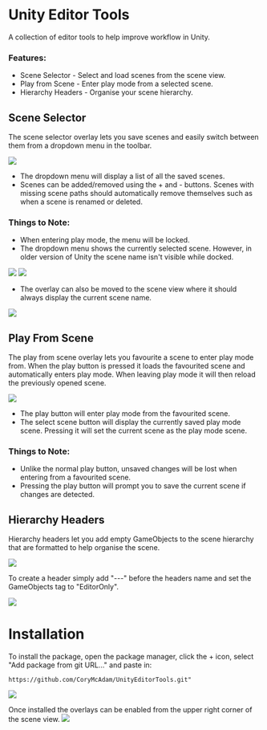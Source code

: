 # Unity Editor Tools

A collection of editor tools to help improve workflow in Unity.

### Features:
- Scene Selector - Select and load scenes from the scene view.
- Play from Scene - Enter play mode from a selected scene.
- Hierarchy Headers - Organise your scene hierarchy.

## Scene Selector

The scene selector overlay lets you save scenes and easily switch between them from a dropdown menu in the toolbar.

![](https://i.imgur.com/vTw1NpY.png)

- The dropdown menu will display a list of all the saved scenes.
- Scenes can be added/removed using the + and - buttons. Scenes with missing scene paths should automatically remove themselves such as when a scene is renamed or deleted.

### Things to Note:

- When entering play mode, the menu will be locked.
- The dropdown menu shows the currently selected scene. However, in older version of Unity the scene name isn't visible while docked.

![](https://i.imgur.com/fdTY6NR.png) ![](https://i.imgur.com/0BmPs2D.png) 

- The overlay can also be moved to the scene view where it should always display the current scene name.

![](https://i.imgur.com/fXDwG66.png)

## Play From Scene

The play from scene overlay lets you favourite a scene to enter play mode from. When the play button is pressed it loads the favourited scene and automatically enters play mode. When leaving play mode it will then reload the previously opened scene.

![](https://i.imgur.com/7ypgjgV.png)

- The play button will enter play mode from the favourited scene.
- The select scene button will display the currently saved play mode scene. Pressing it will set the current scene as the play mode scene.

### Things to Note:

- Unlike the normal play button, unsaved changes will be lost when entering from a favourited scene.
- Pressing the play button will prompt you to save the current scene if changes are detected.

## Hierarchy Headers

Hierarchy headers let you add empty GameObjects to the scene hierarchy that are formatted to help organise the scene.

![](https://i.imgur.com/OVyIa2t.png)

To create a header simply add "---" before the headers name and set the GameObjects tag to "EditorOnly".

![](https://i.imgur.com/QdUbFeT.png)

# Installation
To install the package, open the package manager, click the + icon, select "Add package from git URL..." and paste in:

```https://github.com/CoryMcAdam/UnityEditorTools.git"```

![](https://i.imgur.com/hWZdAaS.png)

Once installed the overlays can be enabled from the upper right corner of the scene view.
![](https://i.imgur.com/aYfyxkZ.png)
